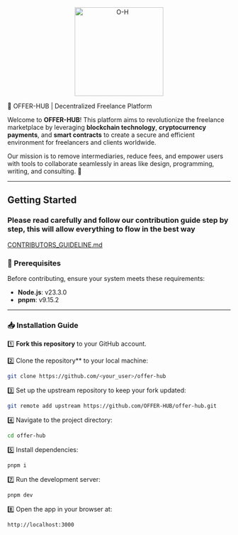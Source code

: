 
<div align="center">
  <img src="https://github.com/user-attachments/assets/7799a3c4-ccec-42fc-80d0-226309b8169b" alt="O-H" width="200">
</div>


 🌟 OFFER-HUB | Decentralized Freelance Platform  

Welcome to **OFFER-HUB**! This platform aims to revolutionize the freelance marketplace by leveraging **blockchain technology**, **cryptocurrency payments**, and **smart contracts** to create a secure and efficient environment for freelancers and clients worldwide.  

Our mission is to remove intermediaries, reduce fees, and empower users with tools to collaborate seamlessly in areas like design, programming, writing, and consulting. 🚀  

---

##  **Getting Started**  

### Please read carefully and follow our contribution guide step by step, this will allow everything to flow in the best way
[CONTRIBUTORS_GUIDELINE.md](https://github.com/OFFER-HUB/offer-hub/blob/main/docs/CONTRIBUTORS_GUIDELINE.md)

### **🚀 Prerequisites**  

Before contributing, ensure your system meets these requirements:  
- **Node.js**: v23.3.0 
- **pnpm**: v9.15.2  
---

### **📥 Installation Guide**  

1️⃣ **Fork this repository** to your GitHub account.  

2️⃣ Clone the repository** to your local machine:  
```bash
git clone https://github.com/<your_user>/offer-hub
```


3️⃣ Set up the upstream repository to keep your fork updated:

```bash
git remote add upstream https://github.com/OFFER-HUB/offer-hub.git
```


4️⃣ Navigate to the project directory:

```bash
cd offer-hub
```


5️⃣ Install dependencies:

```bash
pnpm i
```


7️⃣ Run the development server:

```bash
pnpm dev
```


8️⃣ Open the app in your browser at:

```bash
http://localhost:3000
```
